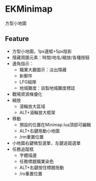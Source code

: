 # EKMinimap

方型小地圖

## Feature

* 方型小地圖，1px邊框+5px陰影  
* 隱藏周圍元素：時間/地名/縮放/各種按鈕  
* 邊角指示：  
  * 職業大廳圖示：淡出隱藏   
  * 新郵件  
  * LFG組隊  
  * 地城難度：自製地城難度標誌  
* 戰場資源條優化  
* 縮放  
  * 滾輪放大區域  
  * ALT+滾輪放大框架  
* 移動  
  * 預設的位置在Minimap.lua頂部可編輯  
  * ALT+右鍵拖動小地圖  
  * /rm重置位置  
* 小地圖右鍵微型選單，左鍵追蹤選單  
* 任務追蹤框  
  * 字體描邊  
  * 任務標題職業染色  
  * ALT+右鍵按住標題拖動  
  * /ro重置位置  
